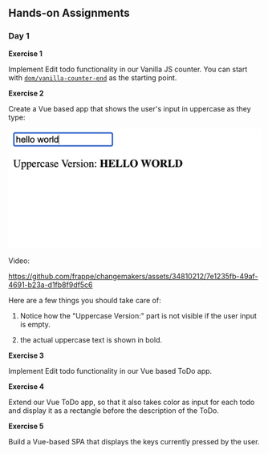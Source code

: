 ## Hands-on Assignments

### Day 1

**Exercise 1**

Implement Edit todo functionality in our Vanilla JS counter. You can start with [`dom/vanilla-counter-end`](./dom/vanilla-counter-end) as the starting point.

**Exercise 2**

Create a Vue based app that shows the user's input in uppercase as they type:

![Screenshot](.github/images/vue-uppercase.png)

Video:

https://github.com/frappe/changemakers/assets/34810212/7e1235fb-49af-4691-b23a-d1fb8f9df5c6

Here are a few things you should take care of:

1. Notice how the "Uppercase Version:" part is not visible if the user input is empty.

2. the actual uppercase text is shown in bold.

**Exercise 3**

Implement Edit todo functionality in our Vue based ToDo app.

**Exercise 4**

Extend our Vue ToDo app, so that it also takes color as input for each todo and display it as a rectangle before the description of the ToDo.

**Exercise 5**

Build a Vue-based SPA that displays the keys currently pressed by the user.